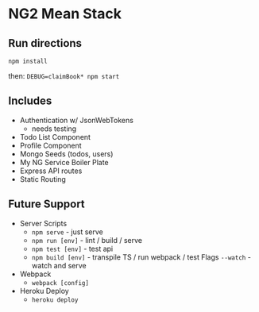 # NG2 Mean Stack



## Run directions
`npm install`

then:
`DEBUG=claimBook* npm start`

## Includes	
* Authentication w/ JsonWebTokens
	- needs testing
* Todo List Component
* Profile Component
* Mongo Seeds (todos, users)
* My NG Service Boiler Plate
* Express API routes
* Static Routing

## Future Support
- Server Scripts
	- `npm serve` - just serve
	- `npm run [env]` - lint / build / serve
	- `npm test [env]` - test api
	- `npm build [env]` - transpile TS / run webpack / test
	Flags
		`--watch` - watch and serve
- Webpack
	- `webpack [config]`
- Heroku Deploy
	- `heroku deploy`
